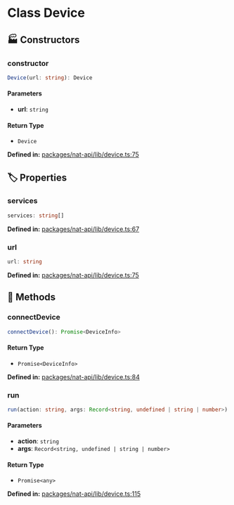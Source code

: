 # Class Device

## 🏭 Constructors

### constructor

```ts
Device(url: string): Device
```
#### Parameters

- **url**: `string`
#### Return Type

- `Device`

<p style="font-size: 14px; color: var(--vp-c-text-2)">
<strong>Defined in:</strong> <a href="https://github.com/voxelum/minecraft-launcher-core-node/blob/master/packages/nat-api/lib/device.ts#L75" target="_blank" rel="noreferrer">packages/nat-api/lib/device.ts:75</a>
</p>


## 🏷️ Properties

### services

```ts
services: string[]
```
<p style="font-size: 14px; color: var(--vp-c-text-2)">
<strong>Defined in:</strong> <a href="https://github.com/voxelum/minecraft-launcher-core-node/blob/master/packages/nat-api/lib/device.ts#L67" target="_blank" rel="noreferrer">packages/nat-api/lib/device.ts:67</a>
</p>


### url <Badge type="tip" text="readonly" />

```ts
url: string
```
<p style="font-size: 14px; color: var(--vp-c-text-2)">
<strong>Defined in:</strong> <a href="https://github.com/voxelum/minecraft-launcher-core-node/blob/master/packages/nat-api/lib/device.ts#L75" target="_blank" rel="noreferrer">packages/nat-api/lib/device.ts:75</a>
</p>


## 🔧 Methods

### connectDevice

```ts
connectDevice(): Promise<DeviceInfo>
```
#### Return Type

- `Promise<DeviceInfo>`

<p style="font-size: 14px; color: var(--vp-c-text-2)">
<strong>Defined in:</strong> <a href="https://github.com/voxelum/minecraft-launcher-core-node/blob/master/packages/nat-api/lib/device.ts#L84" target="_blank" rel="noreferrer">packages/nat-api/lib/device.ts:84</a>
</p>


### run

```ts
run(action: string, args: Record<string, undefined | string | number>): Promise<any>
```
#### Parameters

- **action**: `string`
- **args**: `Record<string, undefined | string | number>`
#### Return Type

- `Promise<any>`

<p style="font-size: 14px; color: var(--vp-c-text-2)">
<strong>Defined in:</strong> <a href="https://github.com/voxelum/minecraft-launcher-core-node/blob/master/packages/nat-api/lib/device.ts#L115" target="_blank" rel="noreferrer">packages/nat-api/lib/device.ts:115</a>
</p>


